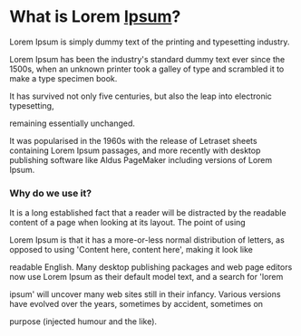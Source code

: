 # What is Lorem [Ipsum](https://www.lipsum.com/)?
Lorem Ipsum is simply dummy text of the printing and typesetting industry.

Lorem Ipsum has been the industry's standard dummy text ever since the 1500s, when an unknown printer took a galley of type and scrambled it to make a type specimen book.
 
It has survived not only five centuries, but also the leap into electronic typesetting,
  
remaining essentially unchanged.
   
It was popularised in the 1960s with the release of Letraset sheets containing Lorem Ipsum passages, and more recently with desktop publishing software like Aldus PageMaker including versions of Lorem Ipsum.

### Why do we use it?
It is a long established fact that a reader will be distracted by the readable content of a page when looking at its layout. The point of using 

Lorem Ipsum is that it has a more-or-less normal distribution of letters, as opposed to using 'Content here, content here', making it look like 

readable English. Many desktop publishing packages and web page editors now use Lorem Ipsum as their default model text, and a search for 'lorem 

ipsum' will uncover many web sites still in their infancy. Various versions have evolved over the years, sometimes by accident, sometimes on 

purpose (injected humour and the like).

